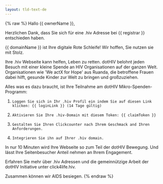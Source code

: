 ```yaml
---
layout: tld-text-de
---
```


{% raw %}
Hallo {{ ownerName }},
 
Herzlichen Dank, dass Sie sich für eine .hiv Adresse bei {{ registrar }} entschieden haben.
 
{{ domainName }} ist Ihre digitale Rote Schleife! Wir hoffen, Sie nutzen sie mit Stolz.
 
Ihre .hiv Webseite kann helfen, Leben zu retten. dotHIV belohnt jeden Besuch mit einer kleine Spende an HIV Organisationen auf der ganzen Welt. Organisationen wie 'We actX for Hope' aus Ruanda, die betroffene Frauen dabei hilft, gesunde Kinder zur Welt zu bringen und großzuziehen.
 
Alles was es dazu braucht, ist Ihre Teilnahme am dotHIV Mikro-Spenden-Programm:

1)     Loggen Sie sich in Ihr .hiv Profil ein indem Sie auf diesen Link klicken: {{ loginLink }} (14 Tage gültig)  
2)     Aktivieren Sie Ihre .hiv-Domain mit diesem Token: {{ claimToken }}  
3)     Gestalten Sie Ihren Clickcounter nach Ihrem Geschmack and Ihren Anforderungen.  
4)     Integrieren Sie ihn auf Ihrer .hiv domain.  
 
In nur 10 Minuten wird Ihre Webseite so zum Teil der dotHIV Bewegung.
Und lässt Ihre Seitenbesucher Anteil nehmen an Ihrem Engagement.
 
Erfahren Sie mehr über .hiv Adressen und die gemeinnützige Arbeit der dotHIV Initiative unter click4life.hiv.
 
Zusammen können wir AIDS besiegen.
{% endraw %}
